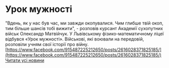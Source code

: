 
# Урок мужності
"Вдень, як у нас був час, ми завжди окопувалися. Чим глибше твій окоп, тим більше шансів тобі вижити", - розповів курсант Академії сухопутних військ Олександр Матвійчук.
У Львівському фізико-математичному ліцеї відбувся «Урок мужності». Військові, які воювали на передовій, розповіли учням свої історії про війну.
[https://www.facebook.com/915487225212650/posts/2616028371825185/](https://www.facebook.com/915487225212650/posts/2616028371825185/)
[Читати усі новини](/news)
       